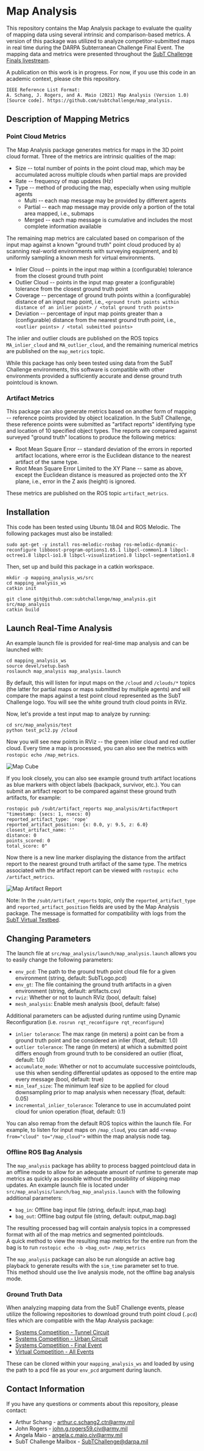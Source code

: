 # Map Analysis

This repository contains the Map Analysis package to evaluate the quality of mapping data using several intrinsic and comparison-based metrics. 
A version of this package was utilized to analyze competitor-submitted maps in real time during the DARPA Subterranean Challenge Final Event. The mapping data and metrics were presented throughout the [SubT Challenge Finals livestream](https://www.youtube.com/watch?v=EAPSm7udG3Q).

A publication on this work is in progress. For now, if you use this code in an academic context, please cite this repository.

```
IEEE Reference List Format: 
A. Schang, J. Rogers, and A. Maio (2021) Map Analysis (Version 1.0) [Source code]. https://github.com/subtchallenge/map_analysis.
```

## Description of Mapping Metrics

### Point Cloud Metrics

The Map Analysis package generates metrics for maps in the 3D point cloud format. Three of the metrics are intrinsic qualities of the map:

* Size -- total number of points in the point cloud map, which may be accumulated across multiple clouds when partial maps are provided
* Rate -- frequency of map updates (Hz)
* Type -- method of producing the map, especially when using multiple agents
  * Multi -- each map message may be provided by different agents
  * Partial -- each map message may provide only a portion of the total area mapped, i.e., submaps
  * Merged -- each map message is cumulative and includes the most complete information available

The remaining map metrics are calculated based on comparison of the input map against a known "ground truth" point cloud produced by a) scanning real-world environments with surveying equipment, and b) uniformly sampling a known mesh for virtual environments. 

* Inlier Cloud -- points in the input map within a (configurable) tolerance from the closest ground truth point
* Outlier Cloud -- points in the input map greater a (configurable) tolerance from the closest ground truth point
* Coverage -- percentage of ground truth points within a (configurable) distance of an input map point, i.e., `<ground truth points within distance of an inlier point> / <total ground truth points>`
* Deviation -- percentage of input map points greater than a (configurable) distance from the nearest ground truth point, i.e., `<outlier points> / <total submitted points>`

The inlier and outlier clouds are published on the ROS topics `MA_inlier_cloud` and `MA_outlier_cloud`, and the remaining numerical metrics are published on the `map_metrics` topic. 

While this package has only been tested using data from the SubT Challenge environments, this software is compatible with other environments provided a sufficiently accurate and dense ground truth pointcloud is known.

### Artifact Metrics

This package can also generate metrics based on another form of mapping -- reference points provided by object localization. 
In the SubT Challenge, these reference points were submitted as "artifact reports" identifying type and location of 10 specified object types. The reports are compared against surveyed "ground truth" locations to produce the following metrics:

* Root Mean Square Error -- standard deviation of the errors in reported artifact locations, where error is the Euclidean distance to the nearest artifact of the same type.
* Root Mean Square Error Limited to the XY Plane -- same as above, except the Euclidean distance is measured as projected onto the XY plane, i.e., error in the Z axis (height) is ignored. 

These metrics are published on the ROS topic `artifact_metrics`. 

## Installation

This code has been tested using Ubuntu 18.04 and ROS Melodic. The following packages must also be installed:

```
sudo apt-get -y install ros-melodic-rosbag ros-melodic-dynamic-reconfigure libboost-program-options1.65.1 libpcl-common1.8 libpcl-octree1.8 libpcl-io1.8 libpcl-visualization1.8 libpcl-segmentation1.8
```

Then, set up and build this package in a catkin workspace.

```
mkdir -p mapping_analysis_ws/src
cd mapping_analysis_ws
catkin init

git clone git@github.com:subtchallenge/map_analysis.git src/map_analysis
catkin build
```

## Launch Real-Time Analysis 

An example launch file is provided for real-time map analysis and can be launched with:

```
cd mapping_analysis_ws
source devel/setup.bash
roslaunch map_analysis map_analysis.launch
```

By default, this will listen for input maps on the `/cloud` and `/clouds/*` topics (the latter for partial maps or maps submitted by multiple agents) and will compare the maps against a test point cloud represented as the SubT Challenge logo.
You will see the white ground truth cloud points in RViz.

Now, let's provide a test input map to analyze by running:

```
cd src/map_analysis/test
python test_pcl2.py /cloud
```

Now you will see new points in RViz -- the green inlier cloud and red outlier cloud. Every time a map is processed, you can also see the metrics with `rostopic echo /map_metrics`.

![Map Cube](https://github.com/subtchallenge/map_analysis/blob/main/test/map_cube.gif)

If you look closely, you can also see example ground truth artifact locations as blue markers with object labels (backpack, survivor, etc.). You can submit an artifact report to be compared against these ground truth artifacts, for example:

```
rostopic pub /subt/artifact_reports map_analysis/ArtifactReport "timestamp: {secs: 1, nsecs: 0}
reported_artifact_type: 'rope'
reported_artifact_position: {x: 0.0, y: 9.5, z: 6.0}
closest_artifact_name: ''
distance: 0
points_scored: 0
total_score: 0"
```

Now there is a new line marker displaying the distance from the artifact report to the nearest ground truth artifact of the same type. The metrics associated with the artifact report can be viewed with `rostopic echo /artifact_metrics`.

![Map Artifact Report](https://github.com/subtchallenge/map_analysis/blob/main/test/map_artifactreport.png)

Note: In the `/subt/artifact_reports` topic, only the `reported_artifact_type` and `reported_artifact_position` fields are used by the Map Analysis package. The message is formatted for compatibility with logs from the [SubT Virtual Testbed](https://github.com/osrf/subt).

## Changing Parameters

The launch file at `src/map_analysis/launch/map_analysis.launch` allows you to easily change the following parameters:

* `env_pcd`: The path to the ground truth point cloud file for a given environment (string, default: SubTLogo.pcd)  
* `env_gt`: The file containing the ground truth artifacts in a given environment (string, default: artifacts.csv)  
* `rviz`: Whether or not to launch RViz (bool, default: false)  
* `mesh_analysis`: Enable mesh analysis (bool, default: false)  

Additional parameters can be adjusted during runtime using Dynamic Reconfiguration (i.e. `rosrun rqt_reconfigure rqt_reconfigure`)  

* `inlier tolerance`: The max range (in meters) a point can be from a ground truth point and be considered an inlier (float, default: 1.0)  
* `outlier tolerance`: The range (in meters) at which a submitted point differs enough from ground truth to be considered an outlier (float, default: 1.0)  
* `accumulate_mode`: Whether or not to accumulate successive pointclouds, use this when sending differential updates as opposed to the entire map every message (bool, default: true)  
* `min_leaf_size`: The minimum leaf size to be applied for cloud downsampling prior to map analysis when necessary (float, default: 0.05)  
* `incremental_inlier_tolerance`: Tolerance to use in accumulated point cloud for union operation (float, default: 0.1)  

You can also remap from the default ROS topics within the launch file. For example, to listen for input maps on `/map_cloud`, you can add `<remap from="cloud" to="/map_cloud">` within the map analysis node tag.

### Offline ROS Bag Analysis 

The `map_analysis` package has ability to process bagged pointcloud data in an offline mode to allow for an adequate amount of runtime to generate map metrics as quickly as possible without the possibility of skipping map updates.  An example launch file is located under `src/map_analysis/launch/bag_map_analysis.launch` with the following additional parameters:

* `bag_in`: Offline bag input file (string, default: input_map.bag)  
* `bag_out`: Offline bag output file (string, default: output_map.bag)  

The resulting processed bag will contain analysis topics in a compressed format with all of the map metrics and segmented pointclouds.  
A quick method to view the resulting map metrics for the entire run from the bag is to run `rostopic echo -b <bag_out> /map_metrics`

The `map_analysis` package can also be run alongside an active bag playback to generate results with the `sim_time` parameter set to true.  
This method should use the live analysis mode, not the offline bag analysis mode.

### Ground Truth Data 

When analyzing mapping data from the SubT Challenge events, please utilize the following repositories to download ground truth point cloud (`.pcd`) files which are compatible with the Map Analysis package:

* [Systems Competition - Tunnel Circuit](https://bitbucket.org/subtchallenge/tunnel_ground_truth)
* [Systems Competition - Urban Circuit](https://bitbucket.org/subtchallenge/urban_ground_truth)
* [Systems Competition - Final Event](https://bitbucket.org/subtchallenge/finals_ground_truth)
* [Virtual Competition - All Events](https://github.com/subtchallenge/virtual_ground_truth)

These can be cloned within your `mapping_analysis_ws` and loaded by using the path to a pcd file as your `env_pcd` argument during launch.
 
## Contact Information

If you have any questions or comments about this repository, please contact:

* Arthur Schang - arthur.c.schang2.ctr@army.mil  
* John Rogers - john.g.rogers59.civ@army.mil  
* Angela Maio - angela.c.maio.civ@army.mil  
* SubT Challenge Mailbox - SubTChallenge@darpa.mil  
